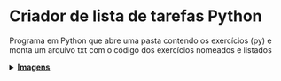 # Criador de lista de tarefas Python
Programa em Python que abre uma pasta contendo os exercícios (py) e monta um arquivo txt com o código dos exercícios nomeados e listados

<details>
  <summary><b><u>Imagens</u></b></summary>
  Antes:
  
  ![ScreenShot](https://user-images.githubusercontent.com/76886825/224363478-d9fbf0e3-2034-4f79-b414-a3e8515d7b86.png)
  
  Executando o programa:
  
  ![ScreenShot](https://user-images.githubusercontent.com/76886825/224363604-719d87c7-10bd-4c70-81f1-941eb97bd992.png)
  
  Depois:
  
  ![ScreenShot](https://user-images.githubusercontent.com/76886825/224363831-3d01a9ed-aff6-41c0-9013-14ff32df2807.png)
  
  txt:
  
  ![ScreenShot](https://user-images.githubusercontent.com/76886825/224363912-2b463294-1902-42d3-995d-19b69cc79fe5.png)
  
